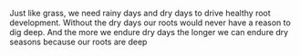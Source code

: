 Just like grass, we need rainy days and dry days to drive healthy root development. Without the dry days our roots would never have a reason to dig deep. And the more we endure dry days the longer we can endure dry seasons because our roots are deep